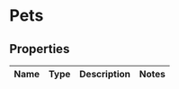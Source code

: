 # Pets

## Properties
Name | Type | Description | Notes
------------ | ------------- | ------------- | -------------
